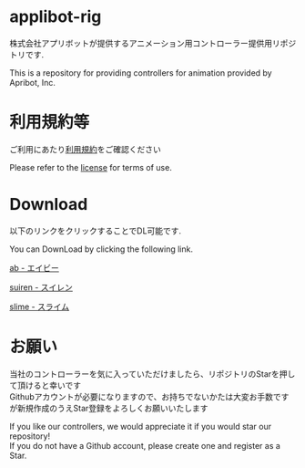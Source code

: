# applibot-rig
株式会社アプリボットが提供するアニメーション用コントローラー提供用リポジトリです.

This is a repository for providing controllers for animation provided by Apribot, Inc.

# 利用規約等
ご利用にあたり[利用規約](https://github.com/applibot-inc/applibot-rig/blob/main/LICENCE "利用規約")をご確認ください

Please refer to the [license](https://github.com/applibot-inc/applibot-rig/blob/main/LICENCE "license") for terms of use.


# Download
以下のリンクをクリックすることでDL可能です.

You can DownLoad by clicking the following link.


[ab - エイビー](https://github.com/applibot-inc/applibot-rig/raw/main/ApplibotRig/ab_rig_A.zip "ab - エイビー")

[suiren - スイレン](https://github.com/applibot-inc/applibot-rig/raw/main/ApplibotRig/ab_rig_B.zip "suiren - スイレン")

[slime - スライム](https://github.com/applibot-inc/applibot-rig/raw/main/ApplibotRig/ab_rig_C.zip "slime - スライム")

# お願い
当社のコントローラーを気に入っていただけましたら、リポジトリのStarを押して頂けると幸いです\
Githubアカウントが必要になりますので、お持ちでないかたは大変お手数ですが新規作成のうえStar登録をよろしくお願いいたします

If you like our controllers, we would appreciate it if you would star our repository!\
If you do not have a Github account, please create one and register as a Star.
